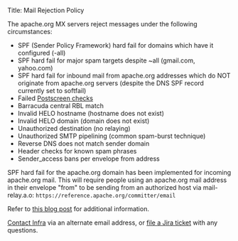 Title: Mail Rejection Policy

The apache.org MX servers reject messages under the following circumstances:

- SPF (Sender Policy Framework) hard fail for domains which have it configured (-all)
- SPF hard fail for major spam targets despite ~all (gmail.com, yahoo.com)
- SPF hard fail for inbound mail from apache.org addresses which do NOT originate from apache.org servers (despite the DNS SPF record currently set to softfail)
- Failed <a href="http://www.postfix.org/POSTSCREEN_README.html" target="_blank">Postscreen checks</a>
- Barracuda central RBL match
- Invalid HELO hostname (hostname does not exist)
- Invalid HELO domain (domain does not exist)
- Unauthorized destination (no relaying)
- Unauthorized SMTP pipelining (common spam-burst technique)
- Reverse DNS does not match sender domain
- Header checks for known spam phrases
- Sender_access bans per envelope from address

SPF hard fail for the apache.org domain has been implemented for incoming apache.org mail. This will require people using an apache.org mail address in their envelope "from" to be sending from an authorized host via mail-relay.a.o: `https://reference.apache.org/committer/email`

Refer to <a href="https://blogs.apache.org/infra/entry/committers_mail_relay_service" target="_blank">this blog post</a> for additional information.

[Contact Infra](/pages/contact.html) via an alternate email address, or <a href="https://issues.apache.org/jira/" target="_blank">file a Jira ticket</a> with any questions.
